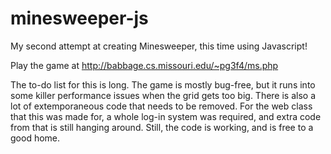 # minesweeper-js
My second attempt at creating Minesweeper, this time using Javascript!

Play the game at http://babbage.cs.missouri.edu/~pg3f4/ms.php

The to-do list for this is long. The game is mostly bug-free, but it runs into some killer performance issues when the grid gets too big.
There is also a lot of extemporaneous code that needs to be removed. For the web class that this was made for, a whole log-in system was
required, and extra code from that is still hanging around. Still, the code is working, and is free to a good home.
